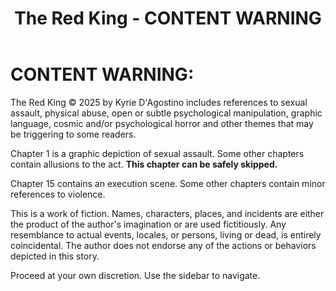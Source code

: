 ﻿---
title: The Red King - CONTENT WARNING
excerpt: Take caution.
header:
  image: /assets/images/RedKingHeader.jpg
permalink: /red-king-trigger/
sidebar:
  nav: "king"
---
# CONTENT WARNING:

The Red King © 2025 by Kyrie D'Agostino includes references to sexual assault, physical abuse, open or subtle psychological manipulation, graphic language, cosmic and/or psychological horror and other themes that may be triggering to some readers.

Chapter 1 is a graphic depiction of sexual assault. Some other chapters contain allusions to the act. **This chapter can be safely skipped.**

Chapter 15 contains an execution scene. Some other chapters contain minor references to violence.

This is a work of fiction. Names, characters, places, and incidents are either the product of the author's imagination or are used fictitiously. Any resemblance to actual events, locales, or persons, living or dead, is entirely coincidental. The author does not endorse any of the actions or behaviors depicted in this story.

Proceed at your own discretion. Use the sidebar to navigate.